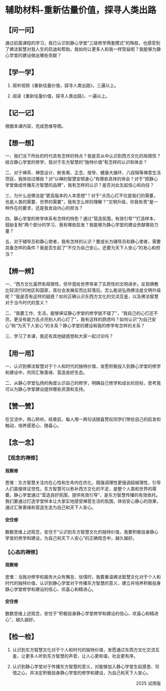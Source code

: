 # 辅助材料-重新估量价值，探寻人类出路

## 【问一问】

通过前面课程的学习，我已认识到静心学堂“三级修学两套模式”的殊胜，也感受到了佛法智慧对我人生的启迪和帮助。我如何让更多人和我一样受益呢？我能够为静心学堂的建设做出哪些贡献？

## 【学一学】

1. 观听视频《重新估量价值，探寻人类出路》，三遍以上。

2. 阅读《重新估量价值，探寻人类出路》，一遍以上。

## 【记一记】

根据本课内容，完成思维导图。

## 【想一想】

一、我们当下所处的时代具有怎样的特点？我是否从中认识到西方文化的局限性？结合静心学堂的修学，我对于东方智慧的“独特价值”有怎样的认识和体会？

二、对于禅茶、禅意设计、断舍离、正念、按导、健康大循环、八段锦等禅意生活项目，我体验过哪些？对“以禅的智慧安顿身心”有哪些具体的体会？对于“把静心学堂做成传播东方智慧的品牌”，我有怎样的认识？是否对此生起信心和向往？

三、为什么说佛法是“更高版本的人本思想”？对于“点亮心灯不仅是我们的需要，也是人类的需要、世界的需要”，我有怎么样的理解？“文明升级，你我有责”是一种外在的要求，还是我发自内心的担当？

四、静心学堂的修学体系有怎样的特色？通过“营造氛围，有效引导”“打造样本，鼓励复制”两个部分的学习，我有哪些启发？我能够为静心学堂的建设贡献哪些力量？

五、对于辅导员和静心使者，我有怎样的认识？要成长为辅导员和静心使者，需要具备怎样的条件？我是否生起了“不仅为自己安心，还要为天下人安心”的发心和担当？

## 【辨一辨】

一、“西方文化虽然有局限性，但毕竟给世界带来了实质性的文明进步。反观佛教比较流行的地区和国家，其社会发展反而比较落后。怎么能说弘扬佛法是文明升级呢？”我是否有这样的疑惑？如何正确认识东西方文化的交流互鉴，以及佛法智慧对于当今时代的意义？

二、“我要工作、生活，能够保证静心学堂的修学就不错了”，“我自己的心灯还不亮，更没有能力去点亮别人的心灯了”，我有这样的顾虑吗？如何认识“为自己安心”和“为天下人安心”的关系？静心学堂的建设和我的修学有怎样的关系？

三、学习了本课，我还有其他疑惑想和大家一起讨论吗？

## 【用一用】

一、认识到佛法智慧对于个人和时代的独特价值，发愿积极投入到静心学堂的修学和建设中，共同汇聚善缘、营造良好生态。

二、从静心学堂弘扬的角度认识自己的修学，明确自己修学和成长的目标，思考我可以为静心学堂建设提供哪些资源和支持。

## 【赞一赞】

在交流中，用心聆听。结束前，每人用一两句话随喜赞叹同学们带给自己的启发和触动，培养感恩心、随喜心。

## 【念一念】

### 【观念的禅修】

#### 观察修

思惟：东方智慧关注内在心性和生命内在优化，既强调理性更强调超越理性，引导人们直接体证觉性。东方智慧可以弥补西方文化的不足，是整个人类和世界的需要。静心学堂通过“营造良好氛围，提供有效引导”，是东方智慧传播的有效依托。我们要通过打造学堂样本让大家实地感受禅意生活的氛围，体验安心静心的效果，通过汇聚善缘和营造生态为自己和天下人安心。

#### 安住修

数数思维上述观念，安住于“认识到东方智慧文化的独特价值，我要积极投身静心学堂的修学和建设，为自己和天下人安心”的正确观念中，越久越好。

### 【心态的禅修】

#### 观察修

思惟：当我对修学和服务大众有懈怠、怯懦时，我要重温佛法智慧文化对于个人和时代的独特价值，认识到静心学堂对于传播东方智慧的意义，建立并培养积极投身静心学堂修学和建设的信心、欢喜心和精进心。

#### 安住修

数数思维上述观念，安住于“积极投身静心学堂修学和建设的信心、欢喜心和精进心”，越久越好。

## 【检一检】

1. 认识到东方智慧文化对于个人和时代的独特价值，发愿通过东西方文化交流互鉴，让更多人听到东方智慧的声音，让人心更和谐，社会更有序。

2. 认识到静心学堂对于传播东方智慧的意义，对能够加入静心学堂生起感恩、珍惜之心，并决定积极投身静心学堂的修学和建设，为自己和天下人安心。

<p style="text-align:right;">2025 试用版</p>
